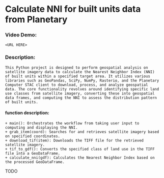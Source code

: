 # Calculate NNI for built units data from Planetary
  ### Video Demo:  
    <URL HERE>
  ### Description:
    This Python project is designed to perform geospatial analysis on satellite imagery data to calculate the Nearest Neighbor Index (NNI) of built units within a specified target area. It utilizes various libraries such as GeoPandas, SciPy, NumPy, Rasterio, and the Planetary Computer STAC client to download, process, and analyze geospatial data. The core functionality revolves around identifying specific land use classes from satellite imagery, converting these into geospatial data frames, and computing the NNI to assess the distribution pattern of built units.
  #### function description:
    + main(): Orchestrates the workflow from taking user input to computing and displaying the NNI.
    + grab_item(coord): Searches for and retrieves satellite imagery based on specified coordinates.
    + download_tif(item): Downloads the TIFF file for the retrieved satellite imagery.
    + tif_to_gdf(): Converts the specified class of land use in the TIFF file into a GeoDataFrame.
    + calculate_nni(gdf): Calculates the Nearest Neighbor Index based on the processed GeoDataFrame.

    
TODO
